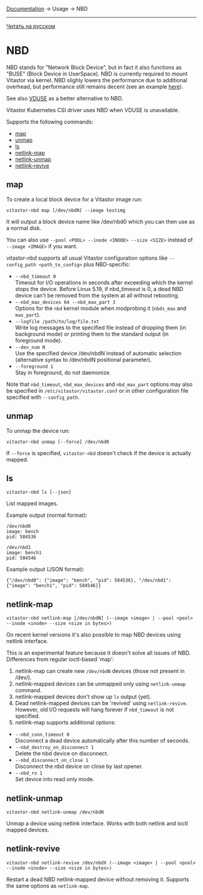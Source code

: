 [Documentation](../../README.md#documentation) → Usage → NBD

-----

[Читать на русском](nbd.ru.md)

# NBD

NBD stands for "Network Block Device", but in fact it also functions as "BUSE"
(Block Device in UserSpace). NBD is currently required to mount Vitastor via kernel.
NBD slighly lowers the performance due to additional overhead, but performance still
remains decent (see an example [here](../performance/comparison1.en.md#vitastor-0-4-0-nbd)).

See also [VDUSE](qemu.en.md#vduse) as a better alternative to NBD.

Vitastor Kubernetes CSI driver uses NBD when VDUSE is unavailable.

Supports the following commands:

- [map](#map)
- [unmap](#unmap)
- [ls](#ls)
- [netlink-map](#netlink-map)
- [netlink-unmap](#netlink-unmap)
- [netlink-revive](#netlink-revive)

## map

To create a local block device for a Vitastor image run:

```
vitastor-nbd map [/dev/nbdN] --image testimg
```

It will output a block device name like /dev/nbd0 which you can then use as a normal disk.

You can also use `--pool <POOL> --inode <INODE> --size <SIZE>` instead of `--image <IMAGE>` if you want.

vitastor-nbd supports all usual Vitastor configuration options like `--config_path <path_to_config>` plus NBD-specific:

* `--nbd_timeout 0` \
  Timeout for I/O operations in seconds after exceeding which the kernel stops the device.
  Before Linux 5.19, if nbd_timeout is 0, a dead NBD device can't be removed from
  the system at all without rebooting.
* `--nbd_max_devices 64 --nbd_max_part 3` \
  Options for the `nbd` kernel module when modprobing it (`nbds_max` and `max_part`).
* `--logfile /path/to/log/file.txt` \
  Write log messages to the specified file instead of dropping them (in background mode)
  or printing them to the standard output (in foreground mode).
* `--dev_num N` \
  Use the specified device /dev/nbdN instead of automatic selection (alternative syntax
  to /dev/nbdN positional parameter).
* `--foreground 1` \
  Stay in foreground, do not daemonize.

Note that `nbd_timeout`, `nbd_max_devices` and `nbd_max_part` options may also be specified
in `/etc/vitastor/vitastor.conf` or in other configuration file specified with `--config_path`.

## unmap

To unmap the device run:

```
vitastor-nbd unmap [--force] /dev/nbd0
```

If `--force` is specified, `vitastor-nbd` doesn't check if the device is actually mapped.

## ls

```
vitastor-nbd ls [--json]
```

List mapped images.

Example output (normal format):

```
/dev/nbd0
image: bench
pid: 584536

/dev/nbd1
image: bench1
pid: 584546
```

Example output (JSON format):

```
{"/dev/nbd0": {"image": "bench", "pid": 584536}, "/dev/nbd1": {"image": "bench1", "pid": 584546}}
```

## netlink-map

```
vitastor-nbd netlink-map [/dev/nbdN] (--image <image> | --pool <pool> --inode <inode> --size <size in bytes>)
```

On recent kernel versions it's also possible to map NBD devices using netlink interface.

This is an experimental feature because it doesn't solve all issues of NBD. Differences from regular ioctl-based 'map':

1. netlink-map can create new `/dev/nbdN` devices (those not present in /dev/).
2. netlink-mapped devices can be unmapped only using `netlink-unmap` command.
3. netlink-mapped devices don't show up `ls` output (yet).
4. Dead netlink-mapped devices can be 'revived' using `netlink-revive`.
   However, old I/O requests will hang forever if `nbd_timeout` is not specified.
5. netlink-map supports additional options:

* `--nbd_conn_timeout 0` \
  Disconnect a dead device automatically after this number of seconds.
* `--nbd_destroy_on_disconnect 1` \
  Delete the nbd device on disconnect.
* `--nbd_disconnect_on_close 1` \
  Disconnect the nbd device on close by last opener.
* `--nbd_ro 1` \
  Set device into read only mode.

## netlink-unmap

```
vitastor-nbd netlink-unmap /dev/nbdN
```

Unmap a device using netlink interface. Works with both netlink and ioctl mapped devices.

## netlink-revive

```
vitastor-nbd netlink-revive /dev/nbdX (--image <image> | --pool <pool> --inode <inode> --size <size in bytes>)
```

Restart a dead NBD netlink-mapped device without removing it. Supports the same options as `netlink-map`.
